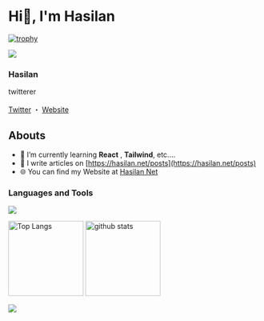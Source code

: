 # Hi👋, I'm Hasilan
[![trophy](https://github-profile-trophy.vercel.app/?username=Ha4lan)](https://github.com/ryo-ma/github-profile-trophy)
<p>
  <img src="https://hasilan.net/wp-content/uploads/2024/07/icon-v1-e1720276485427.png" />
  <h3>Hasilan</h3>
  <p>
  twitterer
  <br>
  <br>
  <a href="https://x.com/Ha4lan">Twitter</a>
  ・
  <a href="https://hasilan.net/">Website</a>
  </p>
</p>

## Abouts

- 🌱 I’m currently learning **React** , **Tailwind**, etc....
- 📝 I write articles on [https://hasilan.net/posts](https://hasilan.net/posts)
- 🌐 You can find my Website at [Hasilan Net](https://hasilan.net)

### Languages and Tools
![](https://skillicons.dev/icons?i=html,css,js,php,react,express,wordpress,vscode,github)

<p align="left"> 
  <img alt="Top Langs" height="150px" src="https://github-readme-stats.vercel.app/api/top-langs/?username=Ha4lan&layout=compact&count_private=true&show_icons=true" />
  <img alt="github stats" height="150px" src="https://github-readme-stats.vercel.app/api?username=Ha4lan&count_private=true&show_icons=true&show_icons=true" />
</p>

![](http://github-profile-summary-cards.vercel.app/api/cards/profile-details?username=Ha4lan&theme=default)
